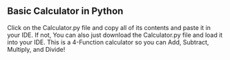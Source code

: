 ## Basic Calculator in Python
Click on the Calculator.py file and copy all of its contents and paste it in your IDE. If not, You can also just download the Calculator.py file and load it into your IDE.
This is a 4-Function calculator so you can Add, Subtract, Multiply, and Divide!
